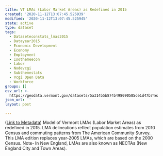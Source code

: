```yaml
---
title: VT LMAs (Labor Market Areas) as Redefined in 2015
created: '2020-11-12T13:07:45.525939'
modified: '2020-11-12T13:07:45.525945'
state: active
type: dataset
tags:
  - Dataseteconstats_lmas2015
  - Datayear2015
  - Economic Development
  - Economy
  - Employment
  - Isothemeecon
  - Labor
  - Nodevcgi
  - Subthemestats
  - Vcgi Open Data
  - Workforce
groups: []
csv_url: >-
  https://geodata.vermont.gov/datasets/5a314b5b874b498090585ce1d47b74ea_6.csv?outSR=%7B%22latestWkid%22%3A32145%2C%22wkid%22%3A32145%7D
json_url: ''
layout: post

---
```

(<a href='http://maps.vcgi.vermont.gov/gisdata/metadata/EconStats_LMAS2015.htm' target='_blank'>Link to Metadata</a>) Model of Vermont LMAs (Labor Market Areas) as redefined in 2015. LMA delineations reflect population estimates from 2010 Census and commuting patterns from The American Community Survey. This LMA edition replaces year-2005 LMAs, which are based on the 2000 Census. Note- In New England, LMAs are also known as NECTAs (New England City and Town Areas).
